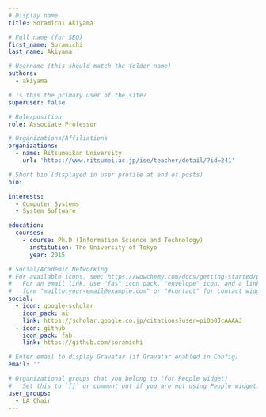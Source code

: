 ```yaml
---
# Display name
title: Soramichi Akiyama

# Full name (for SEO)
first_name: Soramichi
last_name: Akiyama

# Username (this should match the folder name)
authors:
  - akiyama

# Is this the primary user of the site?
superuser: false

# Role/position
role: Associate Professor

# Organizations/Affiliations
organizations:
  - name: Ritsumeikan University
    url: 'https://www.ritsumei.ac.jp/ise/teacher/detail/?id=241'

# Short bio (displayed in user profile at end of posts)
bio: 

interests:
  - Computer Systems
  - System Software

education:
  courses:
    - course: Ph.D (Information Science and Technology)
      institution: The University of Tokyo
      year: 2015

# Social/Academic Networking
# For available icons, see: https://wowchemy.com/docs/getting-started/page-builder/#icons
#   For an email link, use "fas" icon pack, "envelope" icon, and a link in the
#   form "mailto:your-email@example.com" or "#contact" for contact widget.
social:
  - icon: google-scholar
    icon_pack: ai
    link: https://scholar.google.co.jp/citations?user=piOb0JcAAAAJ
  - icon: github
    icon_pack: fab
    link: https://github.com/soramichi

# Enter email to display Gravatar (if Gravatar enabled in Config)
email: ''

# Organizational groups that you belong to (for People widget)
#   Set this to `[]` or comment out if you are not using People widget.
user_groups:
  - LA Chair
---
```

